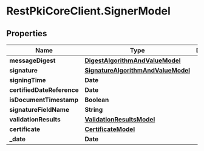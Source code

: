 # RestPkiCoreClient.SignerModel

## Properties
Name | Type | Description | Notes
------------ | ------------- | ------------- | -------------
**messageDigest** | [**DigestAlgorithmAndValueModel**](DigestAlgorithmAndValueModel.md) |  | [optional] 
**signature** | [**SignatureAlgorithmAndValueModel**](SignatureAlgorithmAndValueModel.md) |  | [optional] 
**signingTime** | **Date** |  | [optional] 
**certifiedDateReference** | **Date** |  | [optional] 
**isDocumentTimestamp** | **Boolean** |  | [optional] 
**signatureFieldName** | **String** |  | [optional] 
**validationResults** | [**ValidationResultsModel**](ValidationResultsModel.md) |  | [optional] 
**certificate** | [**CertificateModel**](CertificateModel.md) |  | [optional] 
**_date** | **Date** |  | [optional] 
